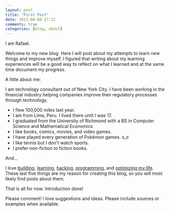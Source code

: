 ```yaml
---
layout: post
title: "First Post"
date: 2013-08-08 17:22
comments: true
categories: [blog, about] 
---
```

I am Rafael.

Welcome to my new blog. Here I will post about my attempts to learn new things and improve myself. I figured that writing about my learning experiences will be a good way to reflect on what I learned and at the same time document my progress. 

A little about me:

I am technology consultant out of New York City. I have been working in the financial industry helping companies improve their regulatory processes through technology. 
<ul>
<li>I flew 100,000 miles last year.</li>
<li>I am from Lima, Peru. I lived there until I was 17.</li>
<li>I graduated from the University of Richmond with a BS in Computer Science and Mathematical Economics</li>
<li>I like books, comics, movies, and video games. </li>
<li>I have played every generation of Pokémon games.  ಠ_ಠ  </li>
<li>I like tennis but I don't watch sports.</li>
<li>I prefer non-fiction to fiction books.</li>
</ul>
And...

I love <a href="http://www.instructables.com/">building</a>, <a href="http://www.radiolab.org/">learning</a>, <a href="http://hackaday.com/">hacking</a>, <a href="http://www.codeacademy.com/">programming</a>, and <a href="http://www.lifehacker.com">optimizing my life</a>. These last five things are my reason for creating this blog, so you will most likely find posts about them.

That is all for now. Introduction done!

Please comment! I love suggestions and ideas. Please include sources or examples when available.
